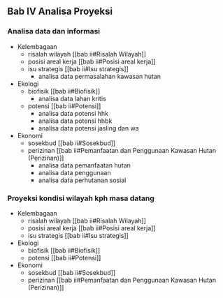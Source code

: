 ## Bab IV Analisa Proyeksi
### Analisa data dan informasi
- Kelembagaan
	- risalah wilayah [[bab ii#Risalah Wilayah]]
	- posisi areal kerja [[bab ii#Posisi areal kerja]]
	- isu strategis [[bab ii#Isu strategis]]
		- analisa data permasalahan kawasan hutan
- Ekologi
	- biofisik [[bab ii#Biofisik]]
		- analisa data lahan kritis
	- potensi [[bab ii#Potensi]]
		- analisa data potensi hhk
		- analisa data potensi hhbk
		- analisa data potensi jasling dan wa
- Ekonomi
	- sosekbud [[bab ii#Sosekbud]]
	- perizinan [[bab ii#Pemanfaatan dan Penggunaan Kawasan Hutan (Perizinan)]]
		- analisa data pemanfaatan hutan
		- analisa data penggunaan
		- analisa data perhutanan sosial
### Proyeksi kondisi wilayah kph masa datang
- Kelembagaan
	- risalah wilayah [[bab ii#Risalah Wilayah]]
	- posisi areal kerja [[bab ii#Posisi areal kerja]]
	- isu strategis [[bab ii#Isu strategis]]
- Ekologi
	- biofisik [[bab ii#Biofisik]]
	- potensi [[bab ii#Potensi]]
- Ekonomi
	- sosekbud [[bab ii#Sosekbud]]
	- perizinan [[bab ii#Pemanfaatan dan Penggunaan Kawasan Hutan (Perizinan)]]